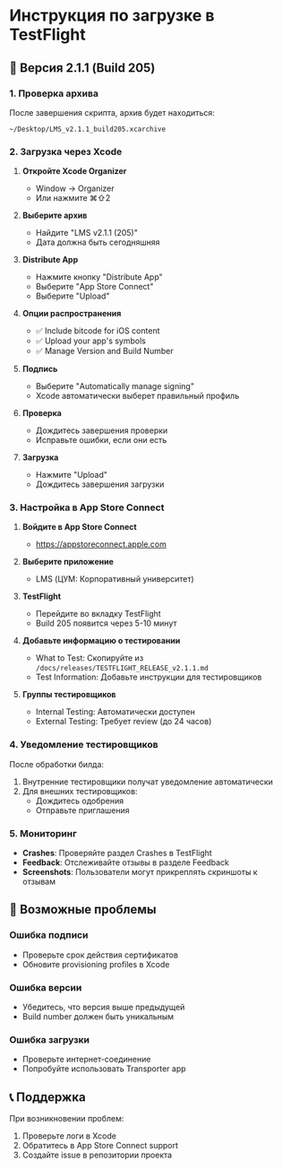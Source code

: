 # Инструкция по загрузке в TestFlight

## 📱 Версия 2.1.1 (Build 205)

### 1. Проверка архива
После завершения скрипта, архив будет находиться:
```
~/Desktop/LMS_v2.1.1_build205.xcarchive
```

### 2. Загрузка через Xcode

1. **Откройте Xcode Organizer**
   - Window → Organizer
   - Или нажмите ⌘⇧2

2. **Выберите архив**
   - Найдите "LMS v2.1.1 (205)"
   - Дата должна быть сегодняшняя

3. **Distribute App**
   - Нажмите кнопку "Distribute App"
   - Выберите "App Store Connect"
   - Выберите "Upload"

4. **Опции распространения**
   - ✅ Include bitcode for iOS content
   - ✅ Upload your app's symbols
   - ✅ Manage Version and Build Number

5. **Подпись**
   - Выберите "Automatically manage signing"
   - Xcode автоматически выберет правильный профиль

6. **Проверка**
   - Дождитесь завершения проверки
   - Исправьте ошибки, если они есть

7. **Загрузка**
   - Нажмите "Upload"
   - Дождитесь завершения загрузки

### 3. Настройка в App Store Connect

1. **Войдите в App Store Connect**
   - https://appstoreconnect.apple.com

2. **Выберите приложение**
   - LMS (ЦУМ: Корпоративный университет)

3. **TestFlight**
   - Перейдите во вкладку TestFlight
   - Build 205 появится через 5-10 минут

4. **Добавьте информацию о тестировании**
   - What to Test: Скопируйте из `/docs/releases/TESTFLIGHT_RELEASE_v2.1.1.md`
   - Test Information: Добавьте инструкции для тестировщиков

5. **Группы тестировщиков**
   - Internal Testing: Автоматически доступен
   - External Testing: Требует review (до 24 часов)

### 4. Уведомление тестировщиков

После обработки билда:
1. Внутренние тестировщики получат уведомление автоматически
2. Для внешних тестировщиков:
   - Дождитесь одобрения
   - Отправьте приглашения

### 5. Мониторинг

- **Crashes**: Проверяйте раздел Crashes в TestFlight
- **Feedback**: Отслеживайте отзывы в разделе Feedback
- **Screenshots**: Пользователи могут прикреплять скриншоты к отзывам

## 🚨 Возможные проблемы

### Ошибка подписи
- Проверьте срок действия сертификатов
- Обновите provisioning profiles в Xcode

### Ошибка версии
- Убедитесь, что версия выше предыдущей
- Build number должен быть уникальным

### Ошибка загрузки
- Проверьте интернет-соединение
- Попробуйте использовать Transporter app

## 📞 Поддержка

При возникновении проблем:
1. Проверьте логи в Xcode
2. Обратитесь в App Store Connect support
3. Создайте issue в репозитории проекта 